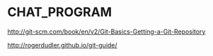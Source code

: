 # CHAT_PROGRAM


http://git-scm.com/book/en/v2/Git-Basics-Getting-a-Git-Repository

http://rogerdudler.github.io/git-guide/
